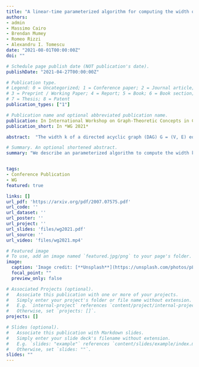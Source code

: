 ```yaml
---
title: "A linear-time parameterized algorithm for computing the width of a DAG"
authors:
- admin
- Massimo Cairo
- Brendan Mumey
- Romeo Rizzi
- Alexandru I. Tomescu
date: "2021-08-01T00:00:00Z"
doi: ""

# Schedule page publish date (NOT publication's date).
publishDate: "2021-04-27T00:00:00Z"

# Publication type.
# Legend: 0 = Uncategorized; 1 = Conference paper; 2 = Journal article;
# 3 = Preprint / Working Paper; 4 = Report; 5 = Book; 6 = Book section;
# 7 = Thesis; 8 = Patent
publication_types: ["1"]

# Publication name and optional abbreviated publication name.
publication: In International Workshop on Graph-Theoretic Concepts in Computer Science, *WG 2021*
publication_short: In *WG 2021*

abstract:  "The width k of a directed acyclic graph (DAG) G = (V, E) equals the largest number of pair-wise non-reachable vertices. Computing the width dates back to Dilworth's and Fulkerson's results in the 1950s, and is doable in quadratic time in the worst case. Since k can be small in practical applications, research has also studied algorithms whose complexity is parameterized on k. Despite these efforts, it is still open whether there exists a linear-time O(f(k)(|E| + |V|)) parameterized algorithm computing the width. We answer this question affirmatively by presenting an O(k2^k|E| + k^24^k|V|)-time algorithm, based on a new notion of frontier antichains. As we process the vertices in a topological order, all the frontier antichains can be maintained with the help of several combinatorial properties, paying only f(k) along the way. The fact that the width can be computed by a single f(k)-sweep of the DAG is a new surprising insight into this classical problem. Our algorithm also allows deciding whether the DAG has width at most w in time O(f(min(w,k))(|E|+|V|))."

# Summary. An optional shortened abstract.
summary: "We describe an parameterized algorithm to compute the width k of a DAG in time O(k2^k|E| + k^24^k|V|)."


tags:
- Conference Publication
- WG
featured: true

links: []
url_pdf: 'https://arxiv.org/pdf/2007.07575.pdf'
url_code: ''
url_dataset: ''
url_poster: ''
url_project: ''
url_slides: 'files/wg2021.pdf'
url_source: ''
url_video: 'files/wg2021.mp4'

# Featured image
# To use, add an image named `featured.jpg/png` to your page's folder.
image:
  caption: 'Image credit: [**Unsplash**](https://unsplash.com/photos/pLCdAaMFLTE)'
  focal_point: ""
  preview_only: false

# Associated Projects (optional).
#   Associate this publication with one or more of your projects.
#   Simply enter your project's folder or file name without extension.
#   E.g. `internal-project` references `content/project/internal-project/index.md`.
#   Otherwise, set `projects: []`.
projects: []

# Slides (optional).
#   Associate this publication with Markdown slides.
#   Simply enter your slide deck's filename without extension.
#   E.g. `slides: "example"` references `content/slides/example/index.md`.
#   Otherwise, set `slides: ""`.
slides: ""
---
```

